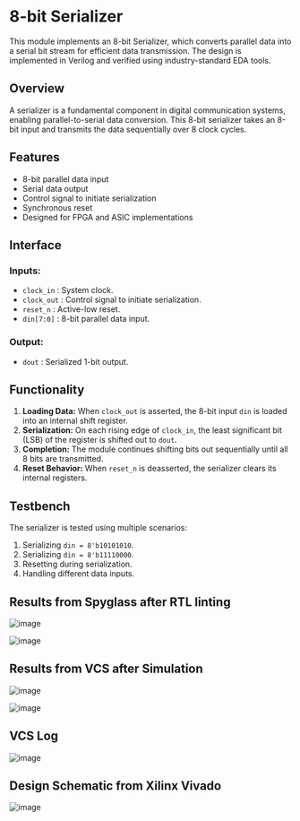 # 8-bit Serializer

This module implements an 8-bit Serializer, which converts parallel data into a serial bit stream for efficient data transmission. 
The design is implemented in Verilog and verified using industry-standard EDA tools.

## Overview
A serializer is a fundamental component in digital communication systems, enabling parallel-to-serial data conversion. 
This 8-bit serializer takes an 8-bit input and transmits the data sequentially over 8 clock cycles.

## Features
- 8-bit parallel data input
- Serial data output
- Control signal to initiate serialization
- Synchronous reset
- Designed for FPGA and ASIC implementations

## Interface
### **Inputs:**
- `clock_in` : System clock.
- `clock_out` : Control signal to initiate serialization.
- `reset_n` : Active-low reset.
- `din[7:0]` : 8-bit parallel data input.

### **Output:**
- `dout` : Serialized 1-bit output.

## Functionality
1. **Loading Data:** When `clock_out` is asserted, the 8-bit input `din` is loaded into an internal shift register.
2. **Serialization:** On each rising edge of `clock_in`, the least significant bit (LSB) of the register is shifted out to `dout`.
3. **Completion:** The module continues shifting bits out sequentially until all 8 bits are transmitted.
4. **Reset Behavior:** When `reset_n` is deasserted, the serializer clears its internal registers.

## Testbench
The serializer is tested using multiple scenarios:
1. Serializing `din = 8'b10101010`.
2. Serializing `din = 8'b11110000`.
3. Resetting during serialization.
4. Handling different data inputs.

## Results from Spyglass after RTL linting

![image](https://github.com/user-attachments/assets/0896bbf2-5231-4ca6-a238-b82b380828bd)

![image](https://github.com/user-attachments/assets/25928d45-c78c-45b8-a6d6-6d60bdd48265)


## Results from VCS after Simulation

![image](https://github.com/user-attachments/assets/cd086657-d393-4cd1-8234-98e6c3c5e004)

![image](https://github.com/user-attachments/assets/4a441ab5-e9e8-42bf-9d56-d10609d43968)


## VCS Log

![image](https://github.com/user-attachments/assets/289b89c9-0c01-425a-801c-d894bd2ee703)


## Design Schematic from Xilinx Vivado

![image](https://github.com/user-attachments/assets/6cd62dfd-246f-46d7-80ea-e9708e94e211)


